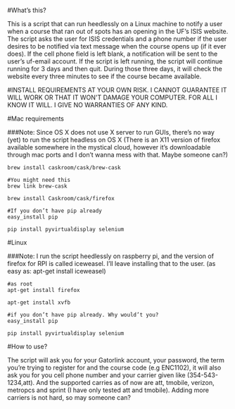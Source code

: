 #What’s this?

This is a script that can run heedlessly on a Linux machine to notify a user when a course that ran out of spots has an opening in the UF’s ISIS website. The script asks the user for ISIS credentials and a phone number if the user desires to be notified via text message when the course opens up (if it ever does). If the cell phone field is left blank, a notification will be sent to the user’s uf-email account. If the script is left running, the script will continue running for 3 days and then quit. During those three days, it will check the website every three minutes to see if the course became available.

#INSTALL REQUIREMENTS AT YOUR OWN RISK. I CANNOT GUARANTEE IT WILL WORK OR THAT IT WON'T DAMAGE YOUR COMPUTER. FOR ALL I KNOW IT WILL. I GIVE NO WARRANTIES OF ANY KIND.

#Mac requirements

###Note:
Since OS X does not use X server to run GUIs, there’s no way (yet) to run the script headless on OS X (There is an X11 version of firefox available somewhere in the mystical cloud, however it’s downloadable through mac ports and I don’t wanna mess with that. Maybe someone can?)



	brew install caskroom/cask/brew-cask

	#You might need this	
	brew link brew-cask

	brew install Caskroom/cask/firefox

	#If you don’t have pip already	
	easy_install pip

	pip install pyvirtualdisplay selenium




#Linux

###Note: 
I run the script heedlessly on raspberry pi, and the version of firefox for RPI is called iceweasel. I’ll leave installing that to the user. (as easy as: apt-get install iceweasel) 



	
	#as root
	apt-get install firefox

	apt-get install xvfb
	
	#if you don’t have pip already. Why would’t you?
	easy_install pip

	pip install pyvirtualdisplay selenium



#How to use?

The script will ask you for your Gatorlink account, your password, the term you’re trying to register for and the course code (e.g ENC1102), it will also ask you for you cell phone number and your carrier given like (354-543-1234,att). And the supported carries as of now are att, tmobile, verizon, metropcs and sprint (I have only tested att and tmobile). Adding more carriers is not hard, so may someone can?


		
